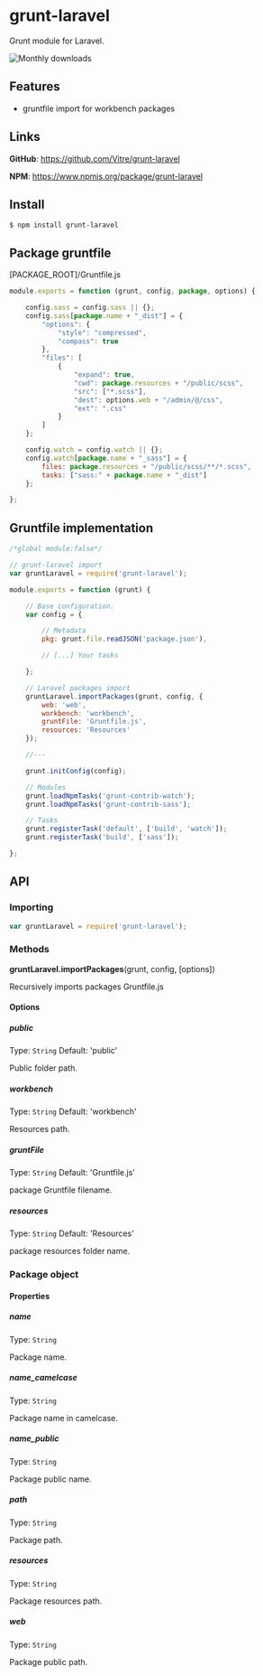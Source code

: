 grunt-laravel
=============

Grunt module for Laravel.

![Monthly downloads](http://img.shields.io/npm/dm/grunt-laravel.svg)

Features
--------

  * gruntfile import for workbench packages

Links
-----

**GitHub**: https://github.com/Vitre/grunt-laravel

**NPM**: https://www.npmjs.org/package/grunt-laravel

Install
-------

    $ npm install grunt-laravel

Package gruntfile
-------------

[PACKAGE_ROOT]/Gruntfile.js

```javascript
module.exports = function (grunt, config, package, options) {

    config.sass = config.sass || {};
    config.sass[package.name + "_dist"] = {
        "options": {
            "style": "compressed",
            "compass": true
        },
        "files": [
            {
                "expand": true,
                "cwd": package.resources + "/public/scss",
                "src": ["*.scss"],
                "dest": options.web + "/admin/@/css",
                "ext": ".css"
            }
        ]
    };

    config.watch = config.watch || {};
    config.watch[package.name + "_sass"] = {
        files: package.resources + "/public/scss/**/*.scss",
        tasks: ["sass:" + package.name + "_dist"]
    };

};
```

Gruntfile implementation
------------------------

```javascript
/*global module:false*/

// grunt-laravel import
var gruntLaravel = require('grunt-laravel');

module.exports = function (grunt) {

    // Base configuration.
    var config = {

        // Metadata
        pkg: grunt.file.readJSON('package.json'),

        // [...] Your tasks

    };

    // Laravel packages import
    gruntLaravel.importPackages(grunt, config, {
        web: 'web',
        workbench: 'workbench',
        gruntFile: 'Gruntfile.js',
        resources: 'Resources'
    });

    //---

    grunt.initConfig(config);

    // Modules
    grunt.loadNpmTasks('grunt-contrib-watch');
    grunt.loadNpmTasks('grunt-contrib-sass');

    // Tasks
    grunt.registerTask('default', ['build', 'watch']);
    grunt.registerTask('build', ['sass']);

};

```

API
---

### Importing

```javascript
var gruntLaravel = require('grunt-laravel');
```

### Methods

**gruntLaravel.importPackages**(grunt, config, [options])

Recursively imports packages Gruntfile.js

#### Options

##### public

Type: `String` Default: 'public'

Public folder path.

##### workbench

Type: `String` Default: 'workbench'

Resources path.

##### gruntFile

Type: `String` Default: 'Gruntfile.js'

package Gruntfile filename.

##### resources

Type: `String` Default: 'Resources'

package resources folder name.



### Package object

#### Properties

##### name

Type: `String`

Package name.

##### name_camelcase

Type: `String`

Package name in camelcase.

##### name_public

Type: `String`

Package public name.

##### path

Type: `String`

Package path.

##### resources

Type: `String`

Package resources path.

##### web

Type: `String`

Package public path.
